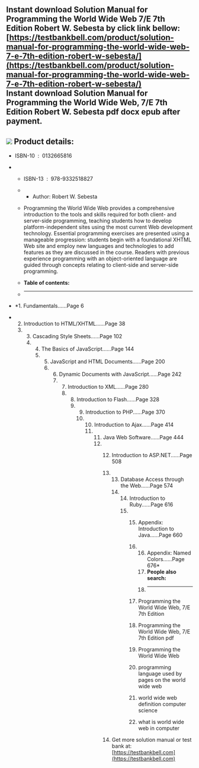 Instant download **Solution Manual for Programming the World Wide Web 7/E 7th Edition Robert W. Sebesta** by click link bellow:  
[https://testbankbell.com/product/solution-manual-for-programming-the-world-wide-web-7-e-7th-edition-robert-w-sebesta/](https://testbankbell.com/product/solution-manual-for-programming-the-world-wide-web-7-e-7th-edition-robert-w-sebesta/)  
**Instant download Solution Manual for Programming the World Wide Web, 7/E 7th Edition Robert W. Sebesta pdf docx epub after payment.**
---------------------------------------------------------------------------------------------------------------------------------------


![](https://testbankbell.com/wp-content/uploads/2023/05/0132665816.jpg)
**Product details:**
--------------------


* ISBN-10 ‏ : ‎ 0132665816
* * ISBN-13 ‏ : ‎ 978-9332518827
  * * Author: Robert W. Sebesta
   
  * Programming the World Wide Web provides a comprehensive introduction to the tools and skills required for both client- and server-side programming, teaching students how to develop platform-independent sites using the most current Web development technology. Essential programming exercises are presented using a manageable progression: students begin with a foundational XHTML Web site and employ new languages and technologies to add features as they are discussed in the course. Readers with previous experience programming with an object-oriented language are guided through concepts relating to client-side and server-side programming.
  * **Table of contents:**
  * ----------------------
 
* *1. Fundamentals......Page 6
* 2. Introduction to HTML/XHTML......Page 38
  3. 3. Cascading Style Sheets......Page 102
     4. 4. The Basics of JavaScript......Page 144
        5. 5. JavaScript and HTML Documents......Page 200
           6. 6. Dynamic Documents with JavaScript......Page 242
              7. 7. Introduction to XML......Page 280
                 8. 8. Introduction to Flash......Page 328
                    9. 9. Introduction to PHP......Page 370
                       10. 10. Introduction to Ajax......Page 414
                           11. 11. Java Web Software......Page 444
                               12. 12. Introduction to ASP.NET......Page 508
                                   13. 13. Database Access through the Web......Page 574
                                       14. 14. Introduction to Ruby......Page 616
                                           15. 15. Appendix: Introduction to Java......Page 660
                                               16. 16. Appendix: Named Colors......Page 676*
                                                   17. **People also search:**
                                                   18. -----------------------
                                                  
                                               17. Programming the World Wide Web, 7/E 7th Edition
                                              
                                               18. Programming the World Wide Web, 7/E 7th Edition pdf
                                              
                                               19. Programming the World Wide Web
                                              
                                               20. programming language used by pages on the world wide web
                                              
                                               21. world wide web definition computer science
                                              
                                               22. what is world wide web in computer
                                              
                                   14.  Get more solution manual or test bank at: [https://testbankbell.com](https://testbankbell.com)
